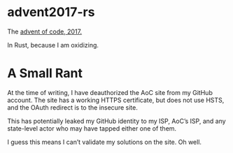 # advent2017-rs

The [advent of code, 2017.](https://adventofcode.com/2017)

In Rust, because I am oxidizing.

# A Small Rant

At the time of writing, I have deauthorized the AoC site from my GitHub
account.  The site has a working HTTPS certificate, but does not use HSTS, and
the OAuth redirect is to the insecure site.

This has potentially leaked my GitHub identity to my ISP, AoC’s ISP, and any
state-level actor who may have tapped either one of them.

I guess this means I can’t validate my solutions on the site.  Oh well.
